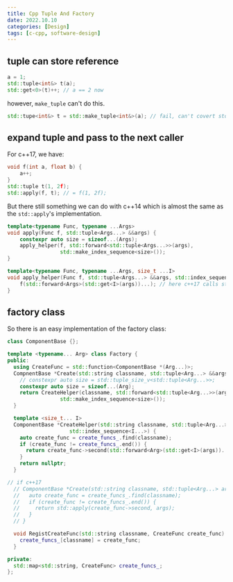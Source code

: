 ```yaml
---
title: Cpp Tuple And Factory
date: 2022.10.10
categories: [Design]
tags: [c-cpp, software-design]
---
```


## tuple can store reference

```cpp
a = 1;
std::tuple<int&> t(a);
std::get<0>(t)++; // a == 2 now
```

however, `make_tuple` can't do this.

```cpp
std::tupe<int&> t = std::make_tuple<int&>(a); // fail, can't covert std::tuple<int> to std::tuple<int&>
```

## expand tuple and pass to the next caller

For c++17, we have:
```cpp
void f(int a, float b) {
    a++;
}
std::tuple t(1, 2f);
std::apply(f, t); // = f(1, 2f); 
```

But there still something we can do with c++14 which is almost the same as the `std::apply`'s implementation.

```cpp
template<typename Func, typename ...Args>
void apply(Func f, std::tuple<Args...> &&args) {
    constexpr auto size = sizeof...(Args);
    apply_helper(f, std::forward<std::tuple<Args...>>(args), 
                 std::make_index_sequence<size>());
}

template<typename Func, typename ...Args, size_t ...I>
void apply_helper(Func f, std::tuple<Args...> &&args, std::index_sequence<I...>) {
    f(std::forward<Args>(std::get<I>(args))...); // here c++17 calls std::invoke
}

```


## factory class

So there is an easy implementation of the factory class:

```cpp
class ComponentBase {};

template <typename... Arg> class Factory {
public:
  using CreateFunc = std::function<ComponentBase *(Arg...)>;
  CompnentBase *Create(std::string classname, std::tuple<Arg...> &&args) {
    // constexpr auto size = std::tuple_size_v<std::tuple<Arg...>>;
    constexpr auto size = sizeof...(Arg);
    return CreateHelper(classname, std::forward<std::tuple<Arg...>>(args),
                 std::make_index_sequence<size>());
  }

  template <size_t... I>
  ComponentBase *CreateHelper(std::string classname, std::tuple<Arg...> &&args,
                    std::index_sequence<I...>) {
    auto create_func = create_funcs_.find(classname);
    if (create_func != create_funcs_.end()) {
      return create_func->second(std::forward<Arg>(std::get<I>(args))...);
    }
    return nullptr;
  }

// if c++17
  // ComponentBase *Create(std::string classname, std::tuple<Arg...> args) {
  //   auto create_func = create_funcs_.find(classname);
  //   if (create_func != create_funcs_.end()) {
  //     return std::apply(create_func->second, args);
  //   }
  // }

  void RegistCreateFunc(std::string classname, CreateFunc create_func) {
    create_funcs_[classname] = create_func;
  }

private:
  std::map<std::string, CreateFunc> create_funcs_;
};
```
